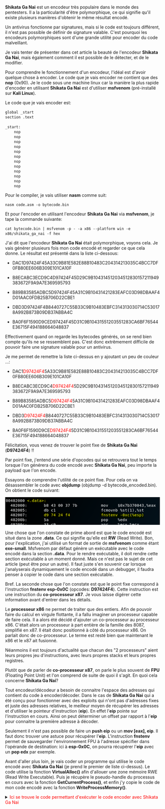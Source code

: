 
__Shikata Ga Nai__ est un encodeur très populaire dans le monde des pentesters. Il a la particularité d'être polymorphique, ce qui signifie qu'il existe plusieurs manières d'obtenir le même résultat encodé. 

Un antivirus fonctionne par signatures, mais si le code est toujours différent, il n'est pas possible de définir de signature valable. C'est pourquoi les encodeurs polymorphiques sont d'une grande utilité pour encoder du code malveillant.

Je vais tenter de présenter dans cet article la beauté de l'encodeur __Shikata Ga Nai__, mais également comment il est possible de le détecter, et de le modifier.

Pour comprendre le fonctionnement d'un encodeur, l'idéal est d'avoir quelque chose à encoder. Le code que je vais encoder ne contient que des __nop__ (0x90). Je le code sous une machine linux car la manière la plus rapide d'encoder en utilisant __Shikata Ga Nai__ est d'utiliser __msfvenom__ (pré-installé sur __Kali Linux__).

Le code que je vais encoder est:

```
global _start
section .text

_start:
	nop
	nop
	nop
	nop
	nop
	nop
	nop
	nop
	nop
	nop
	nop
	nop
```

Pour le compiler, je vais utiliser __nasm__ comme suit:


```
nasm code.asm -o bytecode.bin
```

Et pour l'encoder en utilisant l'encodeur __Shikata Ga Nai__ via __msfvenom__, je tape la commande suivante:

```
cat bytecode.bin | msfvenom -p - -a x86 --platform win -e x86/shikata_ga_nai -f hex
```

J'ai dit que l'encodeur __Shikata Ga Nai__ était polymorphique, voyons cela. Je vais générer plusieurs fois mon code encodé et regarder ce que cela donne. Le résultat est présenté dans la liste ci-dessous:

* DAC1D97424F45A33C9B81E582E88B10483C204314213035C4BCC7DF0FB80EE606B309E101CA10F

* B8ECABC3ECD9C4D97424F45D29C9B104314512034512830157211949383672F9A9A7E369595793

* B89B83585ADBC5D97424F45A31C9B10431421283EAFC03D98DBAAF4D01AAC0FDB25B706D22CBE1

* DBD3D97424F4B8440727C55B33C9B10483EBFC314313030714C530178A992B873B09DB37ABBA4C

* BA0F6F1590D9CED97424F45D31C9B10431551203551283CA6BF76544E36715F494188664048837

Effectivement quand on regarde les bytecodes générés, on se rend bien compte qu'ils ne se ressemblent pas. C'est donc extrêmement difficile de pouvoir faire une signature valable pour un antivirus.

Je me permet de remettre la liste ci-dessus en y ajoutant un peu de couleur ...:

* DAC1<span style="color:red">D97424F4</span>5A33C9B81E582E88B10483C204314213035C4BCC7DF0FB80EE606B309E101CA10F

* B8ECABC3ECD9C4<span style="color:red">D97424F4</span>5D29C9B104314512034512830157211949383672F9A9A7E369595793

* B89B83585ADBC5<span style="color:red">D97424F4</span>5A31C9B10431421283EAFC03D98DBAAF4D01AAC0FDB25B706D22CBE1

* DBD3<span style="color:red">D97424F4</span>B8440727C55B33C9B10483EBFC314313030714C530178A992B873B09DB37ABBA4C

* BA0F6F1590D9CE<span style="color:red">D97424F4</span>5D31C9B10431551203551283CA6BF76544E36715F494188664048837

Félicitation, vous venez de trouver le point fixe de __Shikata Ga Nai__ (__D97424F4__) !!

Par point fixe, j'entend une série d'opcodes qui se retrouvera tout le temps lorsque l'on générera du code encodé avec __Shikata Ga Nai__, peu importe la payload que l'on encode.

Essayons de comprendre l'utilité de ce point fixe. Pour cela on va désassembler le code avec __objdump__ (objdump -d bytecode_encoded.bin). On obtient le code suivant:

![image alt text](/images/encoder-shikaganai/shikataganai_disas.png)

Une chose que l'on constate de prime abord est que le code encodé est situé dans la zone __.data__. Ce qui signifie qu'elle est __RW__ (Read Write). Bon, pour l'explication, j'ai utilisé un format de sortie de __msfvenom__ comme étant __exe-small__. Msfvenom par défaut génère un exécutable avec le code encodé dans la section __.data__. Pour le rendre exécutable, il doit rendre cette section exécutable à un moment donné. Mais ce n'est pas le sujet de cet article (peut être pour un autre). Il faut juste s'en souvenir car lorsque j'analyserais dynamiquement le code encodé dans un debugger, il faudra penser à copier le code dans une section exécutable.

Bref. La seconde chose que l'on constate est que le point fixe correspond à l'instruction __fnstenv esp-0x0C__ (opcodes: __D97424F4__). Cette instruction est une instruction du __co-processeur x87__. Je vous laisse digérer cette information avant d'entrer dans les détails.

Le __processeur x86__ ne permet de traiter que des entiers. Afin de pouvoir faire du calcul en virgule flottante, il a fallu imaginer un processeur capable de faire cela. Il a alors été décidé d'ajouter un co-processeur au processeur x86. C'était alors un processeur à part entière de la famille des 8087, simplifié en x87. Il était donc positionné à côté du processeur x86. On parlait donc de co-processeur. Le terme est resté bien que maintenant le x86 et le x87 ait fusionné.

Néanmoins il est toujours d'actualité que chacun des "2 processeurs" aient leurs propres jeu d'instructions, avec leurs propres stacks et leurs propres registres. 

Plutôt que de parler de __co-processeur x87__, on parle le plus souvent de __FPU__ (Floating Point Unit) et l'on comprend de suite de quoi il s'agit. En quoi cela concerne __Shikata Ga Nai__?

Tout encodeur/décodeur a besoin de connaitre l'espace des adresses qui contient du code à encoder/décoder. Dans le cas de __Shikata Ga Nai__ qui a été conçu pour fonctionner avec des exploits qui n'ont pas d'adresses fixes et juste des adresses relatives, le meilleur moyen de récupérer les adresses et d'utiliser le pointeur d'instruction (__eip__). En effet l'__eip__ pointe sur l'instruction en cours. Ainsi on peut déterminer un offset par rapport à l'__eip__ pour connaitre la première adresse à décoder.

Seulement il n'est pas possible de faire un __push eip__ ou un __mov [eax], eip__. Il faut donc trouver une astuce pour récupérer l'__eip__. L'instruction __fnstenv__ permet de sauvegarder l'environnement FPU à l'adresse spécifier dans l'opérande de destination: ici à __esp-0x0C__, on pourra récupérer l'__eip__ avec un __pop edx__ par exemple.

Avant d'aller plus loin, je vais coder un programme qui utilise le code encodé avec __Shikata Ga Nai__ (je prend le premier de liste ci-dessus). Le code utilise la fonction __VirtualAlloc()__ afin d'allouer une zone mémoire RWE (Read Write Executable). Puis je récupère le pseudo-handle du processus en cours avec la fonction __GetCurrentProcess()__, et enfin j'y copie le code de mon code encodé avec la fonction __WriteProcessMemory()__.


<details><summary><font color="red">Ici se trouve le code permettant d'exécuter le code encoder avec Shikata Ga Nai</font></summary>
<p>
```
.586
.model flat, stdcall

; kernel32.dll
GetLastError PROTO STDCALL
VirtualAlloc PROTO :DWORD,:DWORD,:DWORD,:DWORD
GetCurrentProcess PROTO STDCALL
WriteProcessMemory PROTO STDCALL :DWORD,:DWORD,:DWORD,:DWORD,:DWORD


.data
	shellcode	db 0dah,0c1h,0d9h,74h,24h,0f4h,5ah,33h,0c9h,0b8h,1eh,58h,2eh,88h,0b1h,04h,83h,0c2h,04h,31h,42h,13h,03h,5ch,4bh,0cch,7dh,0f0h,0fbh,80h,0eeh,60h,6bh,30h,9eh,10h,1ch,0a1h,0fh, 0

.data?
 	hProcess 	dd ?
 	baseAddr 	dd ?

.code

Start PROC

	push 	40h ; PAGE_EXECUTE_READWRITE
	push 	1000h ; MEM_COMMIT
	push 	100h
	push 	0
	call 	VirtualAlloc
	mov 	[baseAddr], eax

	call 	GetCurrentProcess
	mov 	[hProcess], eax

	push 	0
	push 	sizeof shellcode
	push 	offset shellcode
	push 	baseAddr
	push  	hProcess
	call 	WriteProcessMemory

	jmp 	baseAddr

Start ENDP
END
```
</p>
</details>


Je peux maintenant débugger le code encodé facilement. Le code du décodeur __Shikata Ga Nai__ est présenté ci-dessous:

```
fcmovb 	st(0), st(1)
fnstenv [esp-0x0C]
pop 	edx
xor	ecx, ecx
mov 	eax, 882E581E
mov 	cl, 4
add	edx, 4
xor 	[edx+0x13], eax
add	ebx, [ecx*2 + ebx - 0x34]
jge	0014000C
sti
sub 	dh, 0x60
blablablabla
```

Ok, le code n'a pas l'air évident de prime abord, mais n'oublions pas qu'il y a du code encodé ainsi que le décodeur. Une autre particularité de __Shikata Ga Nai__ est qu'une partie du décodeur est lui-même encodé. On verra ça un peu plus loin lorsque l'on regardera les instructions les unes à la suite des autres.

Revenons sur le __FPU__ (co-processeur qui permet de faire du calcul en virgule flottante). Afin de pouvoir utiliser l'instruction __fnstenv__ (permet de sauvegarder l'environnement FPU et notamment l'__eip__), il faut d'abord l'utiliser. C'est pour ça que le décodeur commence par l'instruction __fcmovb st(0), st(1)__.

<span style="color:cyan">Première instruction:</span> L'instruction __fcmovb st(0, st(1)__ est une instruction __FPU__ qui effectue un __mov__ du registre __st(1)__ vers le registre __st(0)__ si le flag __CF__ (Carry Flag) est mis à __1__. En soit la condition n'est pas importante, mais c'est quand même cool de savoir qu'il existe des __mov conditionnels__. Bref. Les registres __FPU__ se noment __st__ (pour Top Stack il me semble) et il en existe __8__ (st(0) ... st(7)) et ils servent également de stack, c'est-à-dire que l'on peut effectuer des __push__. On peut retenir pour la culture, qu'ils sont cycliques, dans le sens où si l'on __push__ 9 fois successivement, on finit par écraser __st(0)__. Bref, encore.

Pour être clair, le fait de faire un __fcmovb st(0), st(1)__ permet d'utiliser le __FPU__ est donc d'avoir un environnement à sauvegarder grâce à __fnstenv__.

Regardons l'état des registres avant l'exécution du __fcmovb__:

![image alt text](/images/encoder-shikaganai/fpu_stack_before_fcmovb.png)

Et maintenant, regardons l'état des registres après l'exécution du __fcmovb__:

![image alt text](/images/encoder-shikaganai/fpu_stack_after_fcmovb.png)

On voit qu'il y a effectivement eu une action sur la stack FPU, mais on dirait que l'on a mis une erreur dans __st(0)__. Cela ne pose pas de problème car l'idée était simplement d'utiliser le FPU pour pouvoir sauvegarder l'environnement FPU et donc récupérer l'__eip__. Je propose une petite modification inédite pour ceux qui lise cet article et qui permet de ne pas générer d'erreur (ce n'est pas utile, mais autant être propre ...). Utiliser le mnémonique __ftst__ plutôt que __fcmovb__:

```
ftst
fnstenv [esp-0x0C]
```

D'une part, cela modifie la signature de la payload et en plus c'est du code propre ! L'instruction __ftst__ permet de comparer la valeur situé à __st(0)__ avec __0,0__ (virgule flottante, hein!).

<span style="color:cyan">Deuxième instruction:</span> L'instruction __fnstenv [esp-0x0C]__ sauvegarde l'environnement et donc l'eip sur la stack à l'offset 0x0C. En réalité, ce n'est pas directement l'__eip__ qui est sauvegardé, mais l'adresse à laquelle la première instruction FPU à eu lieu (instruction précédente du coup: __fcmovb__). Regardons le code dans le debugger pour cela:

![image alt text](/images/encoder-shikaganai/stack_after_fnstenv.png)

On voit bien que l'__esp__ pointe alors vers l'adresse de la première instruction lié au FPU. 

Juste une chose à préciser; vous pourrez constater que mes adresses dans le debugger sont toujours différentes, c'est parce que je relance le code plusieurs fois pour m'assurer de la justesse de ce que je fais. Et comme je laisse __VirtualAlloc()__ décider de l'endroit où sera allouer ma zone mémoire, ce n'est donc jamais la même. C'était une parenthèse pour ceux qui regardent les screenshots :p

<span style="color:cyan">Troisième instruction:</span> Bon, pour le __pop edx__, on comprend qu'on récupère l'__eip__ (enfin, pas vraiment l'eip, on l'a compris maintenant) sur la stack dans le registre __edx__.

<span style="color:cyan">Quatrième instruction:</span> Le __xor ecx, ecx__ permet de mettre __0__ dans __ecx__. Ce registre servira de compteur pour une boucle. Cette boucle n'apparait pas clairement dans le code pour le moment car c'est cette partie du décodeur qui est encodée.

<span style="color:cyan">Cinquième instruction:</span> Le __mov eax, 882E581E__ permet de mettre la valeur __882E581E__ dans le registre __eax__. Cette valeur est la clef de déchiffrement du premier "block" de la payload (ici des __0x90__ pour rappel).

<span style="color:cyan">Sizième instruction:</span> Le __mov cl, 4__ permet de mettre le registre __cl__ à 4. Cette valeur est le nombre de "block" à déchiffrer. Elle est fixée par la taille de la payload à décoder.  Ma payload faisait __12__ nop. Un __nop__ est codé sur un octet: 0x90. Le décodeur __Shikata Ga Nai__  décode par "block" de __4__ octets. Il y a donc __3__ "blocks" à décoder (12/4=3). Mais l'instruction qui fait la boucle (que l'on n'a pas encore vu) s'arrète de boucler lorsque ecx est à 0. Il faut donc ajouter une unité pour être sûr de tout décoder. Si ce n'est pas clair, debugger et ce sera limpide.

<span style="color:cyan">Septième instruction:</span> Le __add edx, 4__ permet d'ajouter __4__ à l'__eip__ (enfin, le début du décodeur, pas vraiment l'eip, on se comprend, hein?).

<span style="color:cyan">Huitième instruction:</span> On arrive au déchiffrement. Il s'agit d'un __xor [edx+0x13], eax__. Il s'agit d'un simple __xor__ ! On se souvient que la clef de chiffrement est dans __eax__ (cinquième instruction). Le point intéressant est que __edx+0x13__ pointe au milieu d'une instruction. Regardez la figure suivante:

![image alt text](/images/encoder-shikaganai/xor_0.png)


(attention aux adresses, elle diffèrent entre les screenshots). On voit que __edx__ est à __00750004__. En ajoutant alors __0x13__, on obtient l'adresse __00750017__, ce qui pointe au milieu de l'instruction __add ebx, ..__ (035C4B...). C'est une technique sympa d'obfuscation. C'est-à-dire que l'instruction qui sera décodée commencera par (03: adresse 00750016). Regardons l'état du code après le premier passage de la routine de déchiffrement: 

![image alt text](/images/encoder-shikaganai/xor_1.png)

On voit que le code a bien été modifié (merci la zone mémoire RWE). On voit qu'il ne s'agit toujours pas de notre payload (qui ne contient que des nop). Il s'agit donc d'une partie du décodeur !

<span style="color:cyan">Neuvième instruction:</span> Le __add eax, [edx+0x13]__ permet de modifier le registre __eax__. Mais __eax__ contient la clef de déchiffrement ... En effet, __Shikata Ga Nai__ utilise un chiffrement __xor__ à clef multiple. Chaque tour de boucle aura alors une clef différente basé sur la clef précédente.

<span style="color:cyan">Dizième instruction:</span> C'est également une instruction qui était encodée. Une fois décodée lors du premier passage, on a obtenu un __loop 00750010__ qui permet d'effectuer une boucle en fonction de la valeur de compteur situé dans __ecx__. Cette instruction décremente ecx de 1 à chaque tour. On voit qu'elle renvoit vers __add edx, 4__, ce qui permet d'incrémenter de 4 les adresses que l'on doit déchiffrer. Une fois ecx à 0, on continu. Regardons ce qu'il se passe au niveau du code une fois que l'on a fait le second passage de la routine de déchiffrement:

![image alt text](/images/encoder-shikaganai/xor_2.png)


Yeah ! On voit les nop qui apparaissent (notre payload encodée). Ce qui veut dire que le déchiffrement fonctionne correctement. De plus, on voit qu'elle commence juste après l'instruction __loop__, ce qui veut dire qu'une fois la routine de déchiffrement finie (ecx = 0), le code continuera naturellement vers la payload.

Bon voilà, j'espère que l'encodeur __Shikata Ga Nai__ n'a plus de secret pour vous!

Vous imaginez déjà qu'il est possible de le modifier tout en gardant ses spécificités. On peut enlever tout ce qui touche au __FPU__ par exemple (fcmovb et fnstenv) afin d'avoir des instructions plus classique et qui ne rentre pas dans la convention Shikata Ga Nai. Comme il ne s'agit que de récuperer une adresse de référence, on peut trouver d'autres techniques, ca existe !  C'était le seul point fixe de cet encodeur qui pouvait servir de signature, et je vous évoque la possibilité de l'enlever facilement ... pour le bien de l'humanité bien sûr.

En guise de conlusion, c'est un très bel encodeur, qui utilise pas mal de __hacks__ d'assembleur. Il est très court, 10 instructions, ce qui est top pour ne pas ajouter de poids à notre payload. De plus, il ne contient pas de null bytes. Enfin, que demander de plus?
